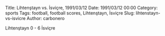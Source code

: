 Title: Lihtenştayn vs. İsviçre, 1991/03/12
Date: 1991/03/12 00:00
Category: sports
Tags: football, football scores, Lihtenştayn, İsviçre
Slug: lihtenstayn-vs-isvicre
Author: carbonero


Lihtenştayn 0 - 6 İsviçre
